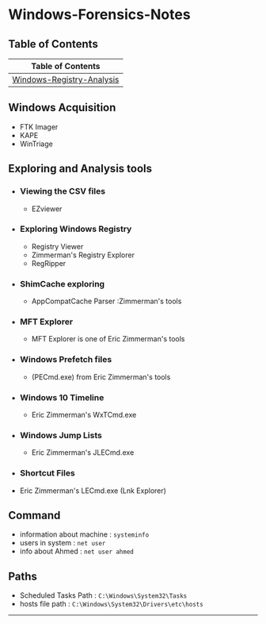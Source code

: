 # Windows-Forensics-Notes

## Table of Contents

| Table of Contents |
| -------------------- |
| [Windows-Registry-Analysis](https://github.com/ahmed-kamal-el-maghraby/Windows-Forensics-Notes/blob/main/Windows-Registry-Analysis.md) | 



## Windows Acquisition

+ FTK Imager
+ KAPE
+ WinTriage

## Exploring and Analysis tools


+ ### Viewing the CSV files
  - EZviewer
+ ### Exploring Windows Registry
  - Registry Viewer
  - Zimmerman's Registry Explorer
  - RegRipper
+ ### ShimCache exploring
  - AppCompatCache Parser :Zimmerman's tools
+ ### MFT Explorer
  - MFT Explorer is one of Eric Zimmerman's tools 
+ ### Windows Prefetch files
  -  (PECmd.exe) from Eric Zimmerman's tools
+ ### Windows 10 Timeline
  - Eric Zimmerman's WxTCmd.exe
+ ### Windows Jump Lists
  - Eric Zimmerman's JLECmd.exe
+ ### Shortcut Files
 - Eric Zimmerman's LECmd.exe (Lnk Explorer)







 
 
## Command

 + information about machine : ``systeminfo`` <br>
+ users in system : ``net user`` <br>
+ info about Ahmed : ``net user ahmed`` <br>


## Paths
+ Scheduled Tasks Path : ``C:\Windows\System32\Tasks`` <br>
+ hosts file path : ``C:\Windows\System32\Drivers\etc\hosts`` <br>

---------------------------------
